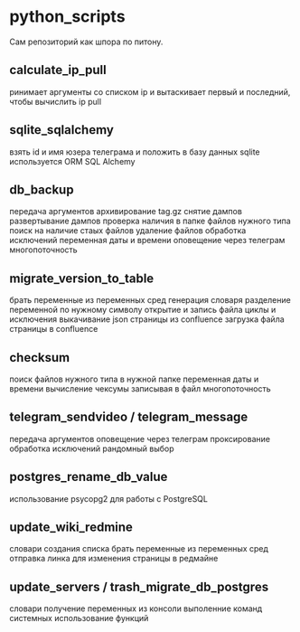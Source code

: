 # python_scripts

Сам репозиторий как шпора по питону.

## calculate_ip_pull
ринимает аргументы со списком ip и вытаскивает первый и последний, чтобы вычислить ip pull

## sqlite_sqlalchemy
взять id и имя юзера телеграма и положить в базу данных sqlite
используется ORM SQL Alchemy

## db_backup
передача аргументов
архивирование tag.gz
снятие дампов
развертывание дампов
проверка наличия в папке файлов нужного типа
поиск на наличие стаых файлов
удаление файлов
обработка исключений
переменная даты и времени
оповещение через телеграм
многопоточность

## migrate_version_to_table
брать переменные из переменных сред
генерация словаря
разделение переменной по нужному символу
открытие и запись файла
циклы и исключения
выкачивание json страницы из confluence
загрузка файла страницы в confluence

## checksum
поиск файлов нужного типа в нужной папке
переменная даты и времени
вычисление чексумы записывая в файл
многопоточность

## telegram_sendvideo / telegram_message
передача аргументов
оповещение через телеграм
проксирование
обработка исключений
рандомный выбор

## postgres_rename_db_value
использование psycopg2 для работы с PostgreSQL

## update_wiki_redmine
словари
создания списка
брать переменные из переменных сред
отправка линка для изменения страницы в редмайне

## update_servers / trash_migrate_db_postgres
словари
получение переменных из консоли
выполенние команд системных
использование функций
